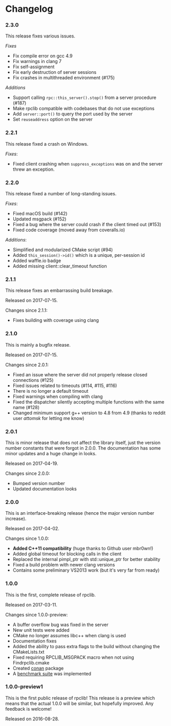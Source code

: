 # Changelog

### 2.3.0

This release fixes various issues.

*Fixes*

  * Fix compile error on gcc 4.9
  * Fix warnings in clang 7
  * Fix self-assignment
  * Fix early destruction of server sessions
  * Fix crashes in multithreaded environment (#175)

*Additions*

  * Support calling `rpc::this_server().stop()` from a server procedure (#187)
  * Make rpclib compatible with codebases that do not use exceptions
  * Add `server::port()` to query the port used by the server
  * Set `reuseaddress` option on the server


### 2.2.1

This release fixed a crash on Windows.

*Fixes*:

  * Fixed client crashing when `suppress_exceptions` was on
  and the server threw an exception.

### 2.2.0

This release fixed a number of long-standing issues.

*Fixes*:

  * Fixed macOS build (#142)
  * Updated msgpack (#152)
  * Fixed a bug where the server could crash if the client timed out (#153)
  * Fixed code coverage (moved away from coveralls.io)

*Additions*:

  * Simplified and modularized CMake script (#94)
  * Added `this_session()->id()` which is a unique, per-session id
  * Added waffle.io badge
  * Added missing client::clear_timeout function

### 2.1.1

This release fixes an embarrassing build breakage.

Released on 2017-07-15.

Changes since 2.1.1:

  * Fixes building with coverage using clang


### 2.1.0

This is mainly a bugfix release.

Released on 2017-07-15.

Changes since 2.0.1:

  * Fixed an issue where the server did not properly release closed connections (#125)
  * Fixed issues related to timeouts (#114, #115, #116)
  * There is no longer a default timeout
  * Fixed warnings when compiling with clang
  * Fixed the dispatcher silently accepting multiple functions with the same name (#128)
  * Changed minimum support g++ version to 4.8 from 4.9 (thanks to reddit user *attomsk* for letting me know)

### 2.0.1

This is minor release that does not affect the library itself, just the version
number constants that were forgot in 2.0.0. The documentation has some minor updates
and a huge change in looks.

Released on 2017-04-19.

Changes since 2.0.0:

  * Bumped version number
  * Updated documentation looks


### 2.0.0

This is an interface-breaking release (hence the major version number increase).

Released on 2017-04-02.

Changes since 1.0.0:

  * **Added C++11 compatibility** (huge thanks to Github user mbr0wn!)
  * Added global timeout for blocking calls in the client
  * Replaced the internal pimpl_ptr with std::unique_ptr for better stability
  * Fixed a build problem with newer clang versions
  * Contains some preliminary VS2013 work (but it's very far from ready)


### 1.0.0

This is the first, complete release of rpclib.

Released on 2017-03-11.

Changes since 1.0.0-preview:

  * A buffer overflow bug was fixed in the server
  * New unit tests were added
  * CMake no longer assumes libc++ when clang is used
  * Documentation fixes
  * Added the ability to pass extra flags to the build without changing the
    CMakeLists.txt
  * Fixed requiring RPCLIB\_MSGPACK macro when not using Findrpclib.cmake
  * Created [conan](https://conan.io) package
  * A [benchmark suite](https://github.com/rpclib/benchmarks) was implemented

### 1.0.0-preview1

This is the first public release of rpclib! This release is a preview which means that the actual 1.0.0 will be similar, but hopefully improved. Any feedback is welcome!

Released on 2016-08-28.
